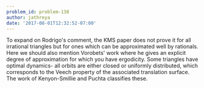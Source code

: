 ```yaml
---
problem_id: problem-138
author: jathreya
date: '2017-08-01T12:32:52-07:00'
---
```

To expand on Rodrigo's comment, the KMS paper does not prove it for all
irrational triangles but for ones which can be approximated well by rationals.
Here we should also mention Vorobets' work where he gives an explicit degree
of approximation for which you have ergodicity. Some triangles have optimal
dynamics- all orbits are either closed or uniformly distributed, which
corresponds to the Veech property of the associated translation surface. The
work of Kenyon-Smillie and Puchta classifies these.

